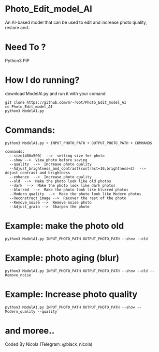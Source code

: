 # Photo_Edit_model_AI
An AI-based model that can be used to edit and increase photo quality, restore and..

# Need To ?
Python3
PiP

# How I do running?
download ModelAI.py and run it with your comand
```
git clone https://github.com/mr-r0ot/Photo_Edit_model_AI
cd Photo_Edit_model_AI
python3 ModelAI.py
```

# Commands:
```
python3 ModelAI.py + INPUT_PHOTO_PATH + OUTPUT_PHOTO_PATH + COMMANDS

commands:
  --size(400x500)  -->  setting size for photo
  --show -->  View photo before saving
  --quality  -->  Increase photo quality
  --Adjust_brightness_and_contrast(contrast=10,brightness=2)  -->  Adjust contrast and brightness
  --enhance  -->  Increase photo quality
  --old  -->  Make the photo look like old photos
  --dark  -->  Make the photo look like dark photos
  --blurred  -->  Make the photo look like blurred photos
  --Modern_quality  -->  Make the photo look like Modern photos
  --Reconstruct_image -->  Recover the rest of the photo
  --Remove_noise -->  Remove noise photo
  --Adjust_grain -->  Sharpen the photo
```

# Example: make the photo old
```
python3 ModelAI.py INPUT_PHOTO_PATH OUTPUT_PHOTO_PATH --show --old
```


# Example: photo aging (blur)
```
python3 ModelAI.py INPUT_PHOTO_PATH OUTPUT_PHOTO_PATH --show --old --Remove_noise
```

# Example: Increase photo quality
```
python3 ModelAI.py INPUT_PHOTO_PATH OUTPUT_PHOTO_PATH --show --Modern_quality --quality
```


# and moree..
Coded By Nicola (Telegram: @black_nicola)
